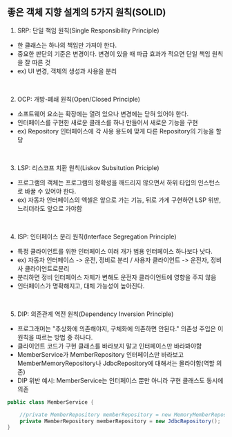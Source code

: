 ## 좋은 객체 지향 설계의 5가지 원칙(SOLID)

1. SRP: 단일 책임 원칙(Single Responsibility Principle)

- 한 클래스는 하나의 책임만 가져야 한다.
- 중요한 판단의 기준은 변경이다. 변경이 있을 때 파급 효과가 적으면 단일 책임 원칙을 잘 따른 것
- ex) UI 변경, 객체의 생성과 사용을 분리

<br>

2. OCP: 개방-폐쇄 원칙(Open/Closed Principle)

- 소프트웨어 요소는 확장에는 열려 있으나 변경에는 닫혀 있어야 한다.
- 인터페이스를 구현한 새로운 클래스를 하나 만들어서 새로운 기능을 구현
- ex) Repository 인터페이스에 각 사용 용도에 맞게 다른 Repository의 기능을 할당

<br>

3. LSP: 리스코프 치환 원칙(Liskov Subsitution Priciple)

- 프로그램의 객체는 프로그램의 정확성을 깨드리지 않으면서 하위 타입의 인스턴스로 바꿀 수 있어야 한다.
- ex) 자동차 인터페이스의 엑셀은 앞으로 가는 기능, 뒤로 가게 구현하면 LSP 위반, 느리더라도 앞으로 가야함

<br>

4. ISP: 인터페이스 분리 원칙(Interface Segregation Principle)

- 특정 클라이언트를 위한 인터페이스 여러 개가 범용 인터페이스 하나보다 낫다.
- ex) 자동차 인터페이스 -> 운전, 정비로 분리 / 사용자 클라이언트 -> 운전자, 정비사 클라이언트로분리
- 분리하면 정비 인터페이스 자체가 변해도 운전자 클라이언트에 영향을 주지 않음
- 인터페이스가 명확해지고, 대체 가능성이 높아진다.

<br>

5. DIP: 의존관계 역전 원칙(Dependency Inversion Principle)

- 프로그래머는 "추상화에 의존해야지, 구체화에 의존하면 안된다." 의존성 주입은 이 원칙을 따르는 방법 중 하나다.
- 클라이언트 코드가 구현 클래스를 바라보지 말고 인터페이스만 바라봐야함
- MemberService가 MemberRepository 인터페이스만 바라보고 MemberMemoryRepository나 JdbcRepository에 대해서는 몰라야함(역할 의존)
- DIP 위반 예시: MemberService는 인터페이스 뿐만 아니라 구현 클래스도 동시에 의존

```Java
public class MemberService {

    //private MemberRepository memberRepository = new MemoryMemberRepository();
    private MemberRepository memberRepository = new JdbcRepository();
}
```

<br>
